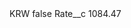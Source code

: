 <?xml version="1.0" encoding="UTF-8"?>
<CustomMetadata xmlns="http://soap.sforce.com/2006/04/metadata" xmlns:xsi="http://www.w3.org/2001/XMLSchema-instance" xmlns:xsd="http://www.w3.org/2001/XMLSchema">
    <label>KRW</label>
    <protected>false</protected>
    <values>
        <field>Rate__c</field>
        <value xsi:type="xsd:double">1084.47</value>
    </values>
</CustomMetadata>
